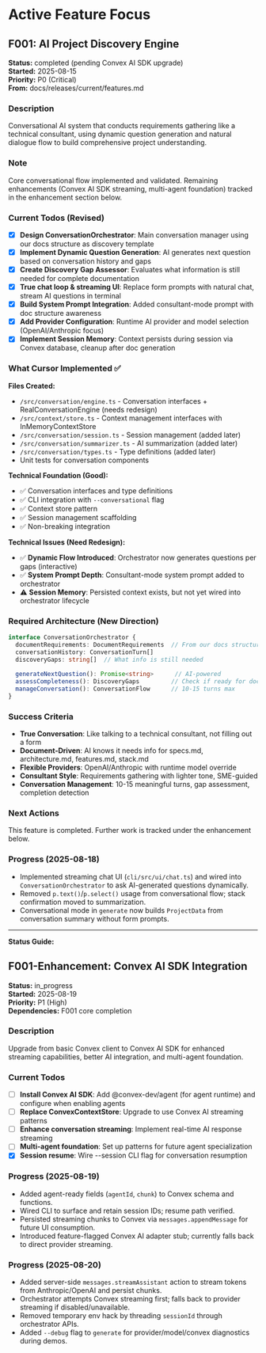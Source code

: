 # Active Feature Focus

## F001: AI Project Discovery Engine
**Status:** completed (pending Convex AI SDK upgrade)  
**Started:** 2025-08-15  
**Priority:** P0 (Critical)  
**From:** docs/releases/current/features.md

### Description
Conversational AI system that conducts requirements gathering like a technical consultant, using dynamic question generation and natural dialogue flow to build comprehensive project understanding.

### Note
Core conversational flow implemented and validated. Remaining enhancements (Convex AI SDK streaming, multi-agent foundation) tracked in the enhancement section below.

### Current Todos (Revised)
- [x] **Design ConversationOrchestrator**: Main conversation manager using our docs structure as discovery template
- [x] **Implement Dynamic Question Generation**: AI generates next question based on conversation history and gaps  
- [x] **Create Discovery Gap Assessor**: Evaluates what information is still needed for complete documentation
- [x] **True chat loop & streaming UI**: Replace form prompts with natural chat, stream AI questions in terminal
- [x] **Build System Prompt Integration**: Added consultant-mode prompt with doc structure awareness
- [x] **Add Provider Configuration**: Runtime AI provider and model selection (OpenAI/Anthropic focus)
- [x] **Implement Session Memory**: Context persists during session via Convex database, cleanup after doc generation

### What Cursor Implemented ✅
**Files Created:**
- `/src/conversation/engine.ts` - Conversation interfaces + RealConversationEngine (needs redesign)
- `/src/context/store.ts` - Context management interfaces with InMemoryContextStore  
- `/src/conversation/session.ts` - Session management (added later)
- `/src/conversation/summarizer.ts` - AI summarization (added later)
- `/src/conversation/types.ts` - Type definitions (added later)
- Unit tests for conversation components

**Technical Foundation (Good):**
- ✅ Conversation interfaces and type definitions
- ✅ CLI integration with `--conversational` flag
- ✅ Context store pattern
- ✅ Session management scaffolding
- ✅ Non-breaking integration

**Technical Issues (Need Redesign):**
- ✅ **Dynamic Flow Introduced**: Orchestrator now generates questions per gaps (interactive)
- ✅ **System Prompt Depth**: Consultant-mode system prompt added to orchestrator
- ⚠️ **Session Memory**: Persisted context exists, but not yet wired into orchestrator lifecycle

### Required Architecture (New Direction)
```typescript
interface ConversationOrchestrator {
  documentRequirements: DocumentRequirements  // From our docs structure
  conversationHistory: ConversationTurn[]
  discoveryGaps: string[]  // What info is still needed
  
  generateNextQuestion(): Promise<string>      // AI-powered
  assessCompleteness(): DiscoveryGaps         // Check if ready for docs
  manageConversation(): ConversationFlow      // 10-15 turns max
}
```

### Success Criteria
- **True Conversation**: Like talking to a technical consultant, not filling out a form
- **Document-Driven**: AI knows it needs info for specs.md, architecture.md, features.md, stack.md  
- **Flexible Providers**: OpenAI/Anthropic with runtime model override
- **Consultant Style**: Requirements gathering with lighter tone, SME-guided
- **Conversation Management**: 10-15 meaningful turns, gap assessment, completion detection

### Next Actions
This feature is completed. Further work is tracked under the enhancement below.

### Progress (2025-08-18)
- Implemented streaming chat UI (`cli/src/ui/chat.ts`) and wired into `ConversationOrchestrator` to ask AI-generated questions dynamically.
- Removed `p.text()`/`p.select()` usage from conversational flow; stack confirmation moved to summarization.
- Conversational mode in `generate` now builds `ProjectData` from conversation summary without form prompts.

---

**Status Guide:**
## F001-Enhancement: Convex AI SDK Integration
**Status:** in_progress  
**Started:** 2025-08-19  
**Priority:** P1 (High)  
**Dependencies:** F001 core completion

### Description
Upgrade from basic Convex client to Convex AI SDK for enhanced streaming capabilities, better AI integration, and multi-agent foundation.

### Current Todos
- [ ] **Install Convex AI SDK**: Add @convex-dev/agent (for agent runtime) and configure when enabling agents
- [ ] **Replace ConvexContextStore**: Upgrade to use Convex AI streaming patterns
- [ ] **Enhance conversation streaming**: Implement real-time AI response streaming
- [ ] **Multi-agent foundation**: Set up patterns for future agent specialization
- [x] **Session resume**: Wire --session CLI flag for conversation resumption

### Progress (2025-08-19)
- Added agent-ready fields (`agentId`, `chunk`) to Convex schema and functions.
- Wired CLI to surface and retain session IDs; resume path verified.
- Persisted streaming chunks to Convex via `messages.appendMessage` for future UI consumption.
- Introduced feature-flagged Convex AI adapter stub; currently falls back to direct provider streaming.

### Progress (2025-08-20)
- Added server-side `messages.streamAssistant` action to stream tokens from Anthropic/OpenAI and persist chunks.
- Orchestrator attempts Convex streaming first; falls back to provider streaming if disabled/unavailable.
- Removed temporary env hack by threading `sessionId` through orchestrator APIs.
- Added `--debug` flag to `generate` for provider/model/convex diagnostics during demos.